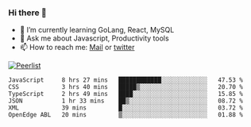 ### Hi there 👋

- 🌱 I’m currently learning GoLang, React, MySQL
- 💬 Ask me about Javascript, Productivity tools 
- 📫 How to reach me: [Mail](mailto:kvaishak47@gmail.com) or [twitter](https://twitter.com/kvaish4k)

[![Peerlist](https://peerlist-readme-badge.herokuapp.com/api/kvaishak)](https://peerlist.io/kvaishak)

<!--START_SECTION:waka-->

```text
JavaScript     8 hrs 27 mins   ████████████░░░░░░░░░░░░░   47.53 %
CSS            3 hrs 40 mins   █████▒░░░░░░░░░░░░░░░░░░░   20.70 %
TypeScript     2 hrs 49 mins   ████░░░░░░░░░░░░░░░░░░░░░   15.85 %
JSON           1 hr 33 mins    ██▒░░░░░░░░░░░░░░░░░░░░░░   08.72 %
XML            39 mins         █░░░░░░░░░░░░░░░░░░░░░░░░   03.72 %
OpenEdge ABL   20 mins         ▒░░░░░░░░░░░░░░░░░░░░░░░░   01.88 %
```

<!--END_SECTION:waka-->
